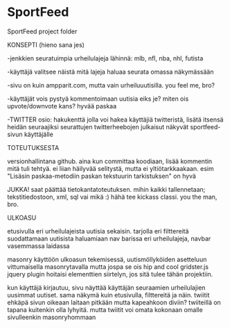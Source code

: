 SportFeed
=========

SportFeed project folder

KONSEPTI (hieno sana jes)

-jenkkien seuratuimpia urheilulajeja lähinnä: mlb, nfl, nba, nhl, futista

-käyttäjä valitsee näistä mitä lajeja haluaa seurata omassa näkymässään

-sivu on kuin ampparit.com, mutta vain urheiluuutisilla. you feel me, bro?

-käyttäjät vois pystyä kommentoimaan uutisia eiks je? miten ois upvote/downvote kans? hyvää paskaa

-TWITTER osio:
  hakukenttä jolla voi hakea käyttäjiä twitteristä, lisätä itsensä heidän seuraajiksi
	seurattujen twitterheebojen julkaisut näkyvät sportfeed-sivun käyttäjälle


TOTEUTUKSESTA 

versionhallintana github. aina kun committaa koodiaan, lisää kommentin mitä tuli tehtyä. ei liian häilyvää
selitystä, mutta ei yltiötarkkaakaan. esim "Lisäsin paskaa-metodiin paskan tekstuurin tarkistuksen" on hyvä

JUKKA! saat päättää tietokantatoteutuksen. mihin kaikki tallennetaan; tekstitiedostoon, xml, sql vai mikä :) hähä
tee kickass classi. you the man, bro.


ULKOASU

etusivulla eri urheilulajeista uutisia sekaisin. tarjolla eri filttereitä suodattamaan uutisista haluamiaan
nav barissa eri urheilulajeja, navbar vasemmassa laidassa

masonry käyttöön ulkoasun tekemisessä, uutismöllyköiden asetteluun vittumaisella masonrytavalla mutta jospa se ois hip and cool
gridster.js jquery plugin hoitaisi elementtien siirtelyn, jos sitä tulee tähän projektiin. 

kun käyttäjä kirjautuu, sivu näyttää käyttäjän seuraamien urheilulajien uusimmat uutiset. sama näkymä kuin etusivulla, filttereitä ja näin.
twiitit ehkäpä sivun oikeaan laitaan pitkään mutta kapeahkoon diviin? twiiteillä on tapana kuitenkin olla lyhyitä. mutta twiitit voi omata kokonaan omalle sivulleenkin masonryhommaan
